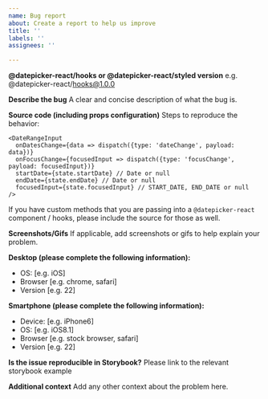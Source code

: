 ```yaml
---
name: Bug report
about: Create a report to help us improve
title: ''
labels: ''
assignees: ''

---
```


**@datepicker-react/hooks or @datepicker-react/styled version**
e.g. @datepicker-react/hooks@1.0.0

**Describe the bug**
A clear and concise description of what the bug is.

**Source code (including props configuration)**
Steps to reproduce the behavior:
```
<DateRangeInput
  onDatesChange={data => dispatch({type: 'dateChange', payload: data})}
  onFocusChange={focusedInput => dispatch({type: 'focusChange', payload: focusedInput})}
  startDate={state.startDate} // Date or null
  endDate={state.endDate} // Date or null
  focusedInput={state.focusedInput} // START_DATE, END_DATE or null
/>
```
If you have custom methods that you are passing into a `@datepicker-react` component / hooks, please include the source for those as well.

**Screenshots/Gifs**
If applicable, add screenshots or gifs to help explain your problem.

**Desktop (please complete the following information):**
 - OS: [e.g. iOS]
 - Browser [e.g. chrome, safari]
 - Version [e.g. 22]

**Smartphone (please complete the following information):**
 - Device: [e.g. iPhone6]
 - OS: [e.g. iOS8.1]
 - Browser [e.g. stock browser, safari]
 - Version [e.g. 22]

**Is the issue reproducible in Storybook?**
Please link to the relevant storybook example

**Additional context**
Add any other context about the problem here.
